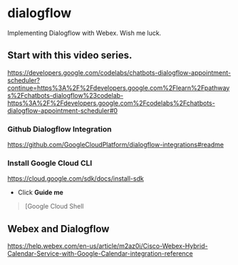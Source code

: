 # dialogflow
Implementing Dialogflow with Webex. Wish me luck.

## Start with this video series. 

https://developers.google.com/codelabs/chatbots-dialogflow-appointment-scheduler?continue=https%3A%2F%2Fdevelopers.google.com%2Flearn%2Fpathways%2Fchatbots-dialogflow%23codelab-https%3A%2F%2Fdevelopers.google.com%2Fcodelabs%2Fchatbots-dialogflow-appointment-scheduler#0

### Github Dialogflow Integration 

https://github.com/GoogleCloudPlatform/dialogflow-integrations#readme

### Install Google Cloud CLI

https://cloud.google.com/sdk/docs/install-sdk

* Click **Guide me**
>[Google Cloud Shell 

## Webex and Dialogflow

https://help.webex.com/en-us/article/m2az0i/Cisco-Webex-Hybrid-Calendar-Service-with-Google-Calendar-integration-reference
